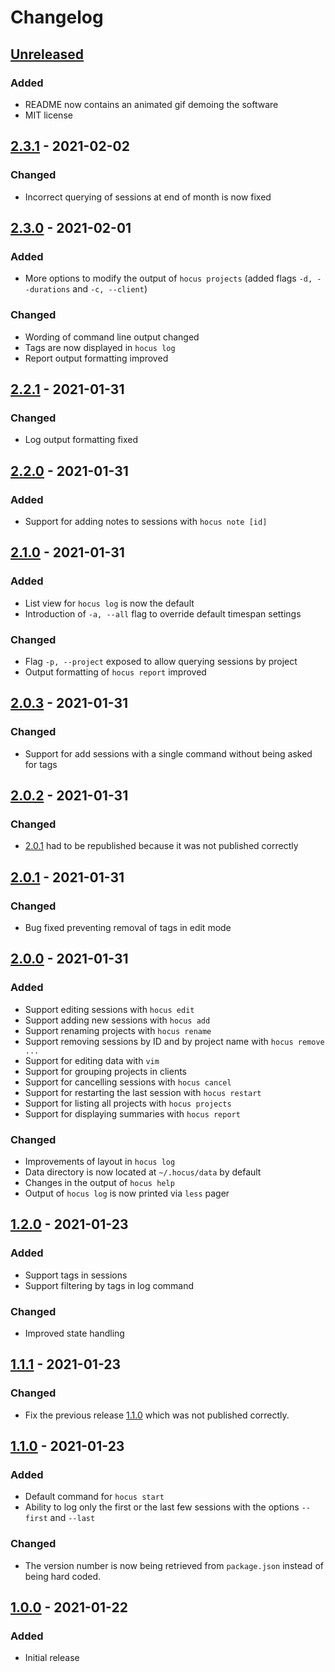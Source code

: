 # Changelog

## [Unreleased]

### Added

- README now contains an animated gif demoing the software
- MIT license

## [2.3.1] - 2021-02-02

### Changed

- Incorrect querying of sessions at end of month is now fixed

## [2.3.0] - 2021-02-01

### Added

- More options to modify the output of `hocus projects` (added flags `-d, --durations` and `-c, --client`)

### Changed

- Wording of command line output changed
- Tags are now displayed in `hocus log`
- Report output formatting improved

## [2.2.1] - 2021-01-31

### Changed

- Log output formatting fixed

## [2.2.0] - 2021-01-31

### Added

- Support for adding notes to sessions with `hocus note [id]`

## [2.1.0] - 2021-01-31

### Added

- List view for `hocus log` is now the default
- Introduction of `-a, --all` flag to override default timespan settings

### Changed

- Flag `-p, --project` exposed to allow querying sessions by project
- Output formatting of `hocus report` improved

## [2.0.3] - 2021-01-31

### Changed

- Support for add sessions with a single command without being asked for tags

## [2.0.2] - 2021-01-31

### Changed

- [2.0.1] had to be republished because it was not published correctly

## [2.0.1] - 2021-01-31

### Changed

- Bug fixed preventing removal of tags in edit mode

## [2.0.0] - 2021-01-31

### Added

- Support editing sessions with `hocus edit`
- Support adding new sessions with `hocus add`
- Support renaming projects with `hocus rename`
- Support removing sessions by ID and by project name with `hocus remove ...`
- Support for editing data with `vim`
- Support for grouping projects in clients
- Support for cancelling sessions with `hocus cancel`
- Support for restarting the last session with `hocus restart`
- Support for listing all projects with `hocus projects`
- Support for displaying summaries with `hocus report`

### Changed

- Improvements of layout in `hocus log`
- Data directory is now located at `~/.hocus/data` by default
- Changes in the output of `hocus help`
- Output of `hocus log` is now printed via `less` pager

## [1.2.0] - 2021-01-23

### Added

- Support tags in sessions
- Support filtering by tags in log command

### Changed

- Improved state handling

## [1.1.1] - 2021-01-23

### Changed

- Fix the previous release [1.1.0] which was not published correctly.

## [1.1.0] - 2021-01-23

### Added

- Default command for `hocus start`
- Ability to log only the first or the last few sessions with the options `--first` and `--last`

### Changed

- The version number is now being retrieved from `package.json` instead of being hard coded.

## [1.0.0] - 2021-01-22

### Added

- Initial release

[Unreleased]: https://github.com/paulkre/hocus/compare/v2.3.1...HEAD
[2.3.1]: https://github.com/paulkre/hocus/compare/v2.3.0...v2.3.1
[2.3.0]: https://github.com/paulkre/hocus/compare/v2.2.1...v2.3.0
[2.2.1]: https://github.com/paulkre/hocus/compare/v2.2.0...v2.2.1
[2.2.0]: https://github.com/paulkre/hocus/compare/v2.1.0...v2.2.0
[2.1.0]: https://github.com/paulkre/hocus/compare/v2.0.3...v2.1.0
[2.0.3]: https://github.com/paulkre/hocus/compare/v2.0.2...v2.0.3
[2.0.2]: https://github.com/paulkre/hocus/compare/v2.0.1...v2.0.2
[2.0.1]: https://github.com/paulkre/hocus/compare/v2.0.0...v2.0.1
[2.0.0]: https://github.com/paulkre/hocus/compare/v1.2.0...v2.0.0
[1.2.0]: https://github.com/paulkre/hocus/compare/v1.1.1...v1.2.0
[1.1.1]: https://github.com/paulkre/hocus/compare/v1.1.0...v1.1.1
[1.1.0]: https://github.com/paulkre/hocus/compare/v1.0.0...v1.1.0
[1.0.0]: https://github.com/paulkre/hocus/releases/tag/v1.0.0
